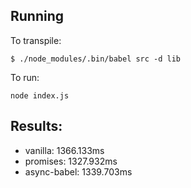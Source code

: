 ## Running
To transpile:
```
$ ./node_modules/.bin/babel src -d lib
```

To run:
```
node index.js
```


## Results:
- vanilla: 1366.133ms
- promises: 1327.932ms
- async-babel: 1339.703ms
